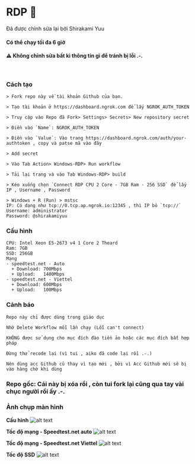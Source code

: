 # RDP 🍃

Đã được chỉnh sửa lại bởi Shirakami Yuu

#### Có thể chạy tối đa 6 giờ


#### ⚠ Không chỉnh sửa bất kì thông tin gì để tránh bị lỗi .-.

<br>

### Cách tạo
```
> Fork repo này về tài khoản Github của bạn.

> Tạo tài khoản ở https://dashboard.ngrok.com để lấy NGROK_AUTH_TOKEN

> Truy cập vào Repo đã Fork> Settings> Secrets> New repository secret

> Điền vào `Name`: NGROK_AUTH_TOKEN

> Điền vào `Value`: Vào trang https://dashboard.ngrok.com/auth/your-authtoken , copy và patse mã vào đây

> Add secret 

> Vào Tab Action> Windows-RDP> Run workflow

> Tải lại trang và vào Tab Windows-RDP> build

> Kéo xuống chọn `Connect RDP CPU 2 Core - 7GB Ram - 256 SSD` để lấy IP , Username , Password

> Windows + R (Run) > mstsc
IP: Có dạng như tcp://0.tcp.ap.ngrok.io:12345 , thì IP bỏ `tcp://`
Username: administrator
Password: @shirakamiyuu
```

### Cấu hình
```
CPU: Intel Xeon E5-2673 v4 1 Core 2 Theard
Ram: 7GB
SSD: 256GB
Mạng
- speedtest.net - Auto
  + Download: 700Mbps
  + Upload:   1400Mbps
- speedtest.net - Viettel
  + Download: 600Mbps
  + Upload:   100Mbps
```

### Cảnh báo
```
Repo này chỉ được dùng trong giáo dục

Nhớ Delete Workflow mỗi lần chạy (Lỗi can't connect)

KHÔNG được sử dụng cho mục đích đào tiền ảo hoặc các mục đích bất hợp pháp

Đừng thử recode lại (vì tui , aiko đã code lại rồi .-.)

Nên dùng acc Github cũ thay vì tạo mới , bởi vì Acc Github mới sẽ bị vào hàng chờ khi dùng
```

### Repo gốc: Cái này bị xóa rồi , còn tui fork lại cũng qua tay vài chục người rồi ấy .-.

### Ảnh chụp màn hình

**Cấu hình**
![alt text](https://cdn.discordapp.com/attachments/886275175480426557/920171813001130084/unknown.png)

**Tốc độ mạng - Speedtest.net auto**
![alt text](https://cdn.discordapp.com/attachments/886275175480426557/920171007115927592/unknown.png)

**Tốc độ mạng - Speedtest.net Viettel**
![alt text](https://cdn.discordapp.com/attachments/886275175480426557/920171491046359100/unknown.png)

**Tốc độ SSD**
![alt text](https://cdn.discordapp.com/attachments/886275175480426557/920170716660367400/unknown.png)

